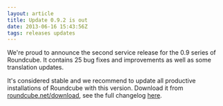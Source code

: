 ```yaml
---
layout: article
title: Update 0.9.2 is out
date: 2013-06-16 15:43:56Z
tags: releases updates
---
```

We're proud to announce the second service release for the 0.9 series of Roundcube. It contains 25 bug fixes and improvements as well as some translation updates.

It's considered stable and we recommend to update all productive installations of Roundcube with this version. Download it from [roundcube.net/download](http://roundcube.net/download), see the full changelog [here](http://trac.roundcube.net/wiki/Changelog).

